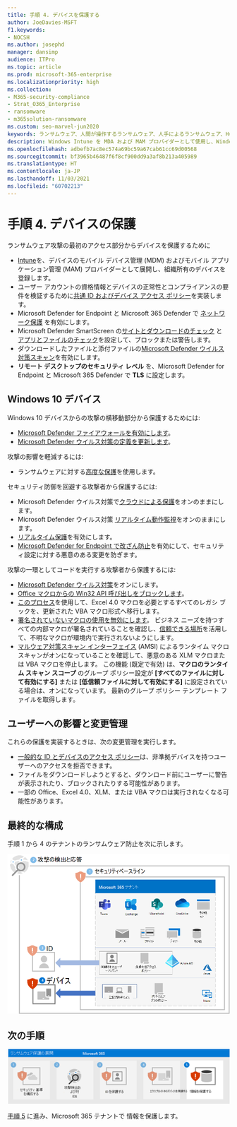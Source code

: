 ```yaml
---
title: 手順 4. デバイスを保護する
author: JoeDavies-MSFT
f1.keywords:
- NOCSH
ms.author: josephd
manager: dansimp
audience: ITPro
ms.topic: article
ms.prod: microsoft-365-enterprise
ms.localizationpriority: high
ms.collection:
- M365-security-compliance
- Strat_O365_Enterprise
- ransomware
- m365solution-ransomware
ms.custom: seo-marvel-jun2020
keywords: ランサムウェア、人間が操作するランサムウェア、人手によるランサムウェア、HumOR、強要攻撃、ランサムウェア攻撃、暗号化、暗号ウイルス学、ゼロ トラスト
description: Windows Intune を MDA および MAM プロバイダーとして使用し、Windows 10 セキュリティ機能を使用して、ランサムウェア攻撃からMicrosoft 365 リソースを保護します。
ms.openlocfilehash: adbefb7ac8ec574a69bc59a67cab61cc69d00568
ms.sourcegitcommit: bf3965b46487f6f8cf900dd9a3af8b213a405989
ms.translationtype: HT
ms.contentlocale: ja-JP
ms.lasthandoff: 11/03/2021
ms.locfileid: "60702213"
---
```

# <a name="step-4-protect-devices"></a>手順 4. デバイスの保護

ランサムウェア攻撃の最初のアクセス部分からデバイスを保護するために

- [Intune](/mem/intune/fundamentals/what-is-intune)を、デバイスのモバイル デバイス管理 (MDM) およびモバイル アプリケーション管理 (MAM) プロバイダーとして展開し、組織所有のデバイスを登録します。
- ユーザー アカウントの資格情報とデバイスの正常性とコンプライアンスの要件を検証するために[共通 ID およびデバイス アクセス ポリシー](/microsoft-365/security/office-365-security/identity-access-policies)を実装します。
- Microsoft Defender for Endpoint と Microsoft 365 Defender で [ネットワーク保護](/microsoft-365/security/defender-endpoint/network-protection) を有効にします。
- Microsoft Defender SmartScreen の[サイトとダウンロードのチェック](/windows/security/threat-protection/microsoft-defender-smartscreen/microsoft-defender-smartscreen-available-settings) と [アプリとファイルのチェック](/windows/security/threat-protection/microsoft-defender-smartscreen/microsoft-defender-smartscreen-available-settings)を設定して、ブロックまたは警告します。
- ダウンロードしたファイルと添付ファイルの[Microsoft Defender ウイルス対策スキャン](/microsoft-365/security/defender-endpoint/configure-advanced-scan-types-microsoft-defender-antivirus)を有効にします。
- **リモート デスクトップのセキュリティ レベル** を、Microsoft Defender for Endpoint と Microsoft 365 Defender で **TLS** に設定します。

## <a name="windows-10-devices"></a>Windows 10 デバイス

Windows 10 デバイスからの攻撃の横移動部分から保護するためには:

- [Microsoft Defender ファイアウォールを有効にします](https://support.microsoft.com/windows/turn-microsoft-defender-firewall-on-or-off-ec0844f7-aebd-0583-67fe-601ecf5d774f)。
- [Microsoft Defender ウイルス対策の定義を更新します](/en-us/microsoft-365/security/defender-endpoint/manage-updates-baselines-microsoft-defender-antivirus)。

攻撃の影響を軽減するには:

- ランサムウェアに対する[高度な保護](/Microsoft-365/security/defender-endpoint/attack-surface-reduction#use-advanced-protection-against-ransomware)を使用します。

セキュリティ防御を回避する攻撃者から保護するには:

- Microsoft Defender ウイルス対策で[クラウドによる保護](/microsoft-365/security/defender-endpoint/enable-cloud-protection-microsoft-defender-antivirus)をオンのままにします。
- Microsoft Defender ウイルス対策 [リアルタイム動作監視](/microsoft-365/security/defender-endpoint/configure-real-time-protection-microsoft-defender-antivirus)をオンのままにします。
- [リアルタイム保護](/microsoft-365/security/defender-endpoint/configure-real-time-protection-microsoft-defender-antivirus)を有効にします。
- [Microsoft Defender for Endpoint で改ざん防止](/microsoft-365/security/defender-endpoint/prevent-changes-to-security-settings-with-tamper-protection)を有効にして、セキュリティ設定に対する悪意のある変更を防ぎます。

攻撃の一環としてコードを実行する攻撃者から保護するには:

- [Microsoft Defender ウイルス対策](/mem/intune/user-help/turn-on-defender-windows)をオンにします。
- [Office マクロからの Win32 API 呼び出しをブロックします](/microsoft-365/security/defender-endpoint/attack-surface-reduction-rules#block-win32-api-calls-from-office-macros)。
- [このプロセス](https://www.microsoft.com/microsoft-365/blog/2010/02/16/migrating-excel-4-macros-to-vba/)を使用して、Excel 4.0 マクロを必要とするすべてのレガシ ブックを、更新された VBA マクロ形式へ移行します。
- [署名されていないマクロの使用を無効にします](https://support.microsoft.com/topic/enable-or-disable-macros-in-office-files-12b036fd-d140-4e74-b45e-16fed1a7e5c6)。 ビジネス ニーズを持つすべての内部マクロが署名されていることを確認し、[信頼できる場所](/deployoffice/security/designate-trusted-locations-for-files-in-office)を活用して、不明なマクロが環境内で実行されないようにします。
- [マルウェア対策スキャン インターフェイス](https://www.microsoft.com/security/blog/2021/03/03/xlm-amsi-new-runtime-defense-against-excel-4-0-macro-malware/) (AMSI) によるランタイム マクロ スキャンがオンになっていることを確認して、悪意のある XLM マクロまたは VBA マクロを停止します。 この機能 (既定で有効) は、**マクロのランタイム スキャン スコープ** のグループ ポリシー設定が **[すべてのファイルに対して有効にする]** または **[低信頼ファイルに対して有効にする]** に設定されている場合は、オンになっています。 最新のグループ ポリシー テンプレート ファイルを取得します。

## <a name="impact-on-users-and-change-management"></a>ユーザーへの影響と変更管理

これらの保護を実装するときは、次の変更管理を実行します。

- [一般的な ID とデバイスのアクセス ポリシー](/microsoft-365/security/office-365-security/identity-access-policies)は、非準拠デバイスを持つユーザーへのアクセスを拒否できます。
- ファイルをダウンロードしようとすると、ダウンロード前にユーザーに警告が表示されたり、ブロックされたりする可能性があります。
- 一部の Office、Excel 4.0、XLM、または VBA マクロは実行されなくなる可能性があります。

## <a name="resulting-configuration"></a>最終的な構成

手順 1 から 4 のテナントのランサムウェア防止を次に示します。

![手順 4 の後の、Microsoft 365 テナントのランサムウェア保護](../media/ransomware-protection-microsoft-365/ransomware-protection-microsoft-365-architecture-step4.png)

## <a name="next-step"></a>次の手順

[![Microsoft 365 によるランサムウェア保護の手順 5 ](../media/ransomware-protection-microsoft-365/ransomware-protection-microsoft-365-step5.png)](ransomware-protection-microsoft-365-information.md)

[手順 5](ransomware-protection-microsoft-365-information.md) に進み、Microsoft 365 テナントで 情報を保護します。 
